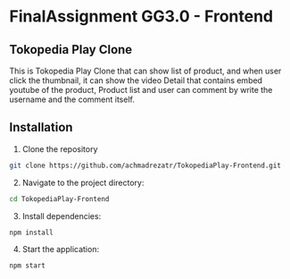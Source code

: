# FinalAssignment GG3.0 - Frontend

## Tokopedia Play Clone
 This is Tokopedia Play Clone that can show list of product, and when user click the thumbnail, it can show the video Detail that contains embed youtube of the product, Product list and user can comment by write the username and the comment itself.

## Installation

 1. Clone the repository
```bash
git clone https://github.com/achmadrezatr/TokopediaPlay-Frontend.git
```

2. Navigate to the project directory:
```bash
cd TokopediaPlay-Frontend
```

3. Install dependencies:
```bash
npm install
```

4. Start the application:
```bash
npm start
```
